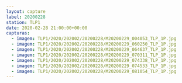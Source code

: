 ```yaml
---
layout: capture
label: 20200228
station: TLP1
date: 2020-02-28 21:00:00+00:00
capturas:
  - imagem: TLP1/2020/202002/20200228/M20200229_004053_TLP_1P.jpg
  - imagem: TLP1/2020/202002/20200228/M20200229_060250_TLP_1P.jpg
  - imagem: TLP1/2020/202002/20200228/M20200229_064637_TLP_1P.jpg
  - imagem: TLP1/2020/202002/20200228/M20200229_070311_TLP_1P.jpg
  - imagem: TLP1/2020/202002/20200228/M20200229_074338_TLP_1P.jpg
  - imagem: TLP1/2020/202002/20200228/M20200229_074533_TLP_1P.jpg
  - imagem: TLP1/2020/202002/20200228/M20200229_081054_TLP_1P.jpg
---
```

